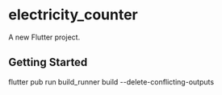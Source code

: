 # electricity_counter

A new Flutter project.

## Getting Started

flutter pub run build_runner build --delete-conflicting-outputs
